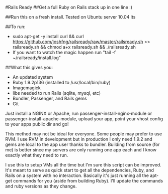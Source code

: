 #Rails Ready
##Get a full Ruby on Rails stack up in one line :)

##Run this on a fresh install. Tested on Ubuntu server 10.04 lts

##To run:
  * sudo apt-get -y install curl && curl https://github.com/joshfng/railsready/raw/master/railsready.sh >> railsready.sh && chmod a+x railsready.sh && ./railsready.sh
  * If you want to watch the magic happen run "tail -f ~/railsready/install.log"

##What this gives you:

  * An updated system
  * Ruby 1.9.2p136 (installed to /usr/local/bin/ruby)
  * Imagemagick
  * libs needed to run Rails (sqlite, mysql, etc)
  * Bundler, Passenger, and Rails gems
  * Git

Just install a NGINX or Apache, run passenger-install-nginx-module or passenger-install-apache-module, upload your app, point your vhost config to your apps public dir and go!

This method may not be ideal for everyone. Some people may prefer to use RVM. I use RVM in development but in production I only need 1.9.2 and gems are local to the app user thanks to bundler. Building from source (for me) is better since my servers are only running one app each and I know exactly what they need to run.

I use this to setup VMs all the time but I'm sure this script can be improved. It's meant to serve as quick start to get all the dependencies, Ruby, and Rails on a system with no interaction. Basically it's just running all the apt-get commands for you (aside from building Ruby). I'll update the commands and ruby versions as they change.
